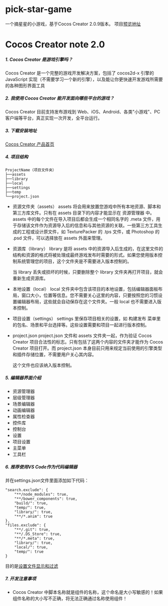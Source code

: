 # pick-star-game
一个摘星星的小游戏，基于Cocos Creator 2.0.9版本。
项目[预览地址](https://vyulinlin.github.io/pick-star-game/build/web-mobile/index.html)

# Cocos Creator note 2.0
##### 1. Cocos Creator 是游戏引擎吗？
Cocos Creator 是一个完整的游戏开发解决方案，包括了 cocos2d-x 引擎的 JavaScript 实现（不需要学习一个新的引擎），以及能让你更快速开发游戏所需要的各种图形界面工具
##### 2. 我使用 Cocos Creator 能开发面向哪些平台的游戏？
Cocos Creator 目前支持发布游戏到 Web、iOS、Android、各类"小游戏"、PC 客户端等平台，真正实现一次开发，全平台运行。
##### 3. 下载安装地址
[Cocos Creator 产品首页](https://www.cocos.com/creator)
##### 4. 项目结构
    ProjectName（项目文件夹）
    ├──assets
    ├──library
    ├──local
    ├──settings
    ├──temp
    └──project.json
- 资源文件夹（assets）
    assets 将会用来放置您游戏中所有本地资源、脚本和第三方库文件。只有在 assets 目录下的内容才能显示在 资源管理器 中。assets 中的每个文件在导入项目后都会生成一个相同名字的 .meta 文件，用于存储该文件作为资源导入后的信息和与其他资源的关联。一些第三方工具生成的工程或设计原文件，如 TexturePacker 的 .tps 文件，或 Photoshop 的 .psd 文件，可以选择放在 assets 外面来管理。
- 资源库（library）
    library 是将 assets 中的资源导入后生成的，在这里文件的结构和资源的格式将被处理成最终游戏发布时需要的形式。如果您使用版本控制系统管理您的项目，这个文件夹是不需要进入版本控制的。

    当 library 丢失或损坏的时候，只要删除整个 library 文件夹再打开项目，就会重新生成资源库。
- 本地设置（local）
    local 文件夹中包含该项目的本地设置，包括编辑器面板布局，窗口大小，位置等信息。您不需要关心这里的内容，只要按照您的习惯设置编辑器布局，这些就会自动保存在这个文件夹。一般 local 也不需要进入版本控制。
- 项目设置（settings）
    settings 里保存项目相关的设置，如 构建发布 菜单里的包名、场景和平台选择等。这些设置需要和项目一起进行版本控制。
- project.json
    project.json 文件和 assets 文件夹一起，作为验证 Cocos Creator 项目合法性的标志。只有包括了这两个内容的文件夹才能作为 Cocos Creator 项目打开。而 project.json 本身目前只用来规定当前使用的引擎类型和插件存储位置，不需要用户关心其内容。

    这个文件也应该纳入版本控制。

##### 5. 编辑器界面介绍
- 资源管理器
- 层级管理器
- 场景编辑器
- 动画编辑器
- 属性检查器
- 控件库
- 控制台
- 设置
- 项目设置
- 主菜单
- 工具栏

##### 6. 推荐使用VS Code作为代码编辑器
并在settings.json文件里面添加如下代码：
```
"search.exclude": {
    "**/node_modules": true,
    "**/bower_components": true,
    "build/": true,
    "temp/": true,
    "library/": true,
    "**/*.anim": true
},
"files.exclude": {
    "**/.git": true,
    "**/.DS_Store": true,
    "**/*.meta": true,
    "library/": true,
    "local/": true,
    "temp/": true
}
```
目的是[设置文件显示和过滤](https://docs.cocos.com/creator/manual/zh/getting-started/coding-setup.html#%E8%AE%BE%E7%BD%AE%E6%96%87%E4%BB%B6%E6%98%BE%E7%A4%BA%E5%92%8C%E6%90%9C%E7%B4%A2%E8%BF%87%E6%BB%A4)

##### 7. 开发注意事项
- Cocos Creator 中脚本名称就是组件的名称，这个命名是大小写敏感的！如果组件名称的大小写不正确，将无法正确通过名称使用组件！